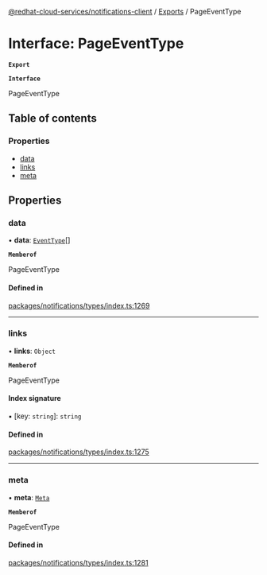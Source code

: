 [@redhat-cloud-services/notifications-client](../README.md) / [Exports](../modules.md) / PageEventType

# Interface: PageEventType

**`Export`**

**`Interface`**

PageEventType

## Table of contents

### Properties

- [data](PageEventType.md#data)
- [links](PageEventType.md#links)
- [meta](PageEventType.md#meta)

## Properties

### data

• **data**: [`EventType`](EventType.md)[]

**`Memberof`**

PageEventType

#### Defined in

[packages/notifications/types/index.ts:1269](https://github.com/RedHatInsights/javascript-clients/blob/master/packages/notifications/types/index.ts#L1269)

___

### links

• **links**: `Object`

**`Memberof`**

PageEventType

#### Index signature

▪ [key: `string`]: `string`

#### Defined in

[packages/notifications/types/index.ts:1275](https://github.com/RedHatInsights/javascript-clients/blob/master/packages/notifications/types/index.ts#L1275)

___

### meta

• **meta**: [`Meta`](Meta.md)

**`Memberof`**

PageEventType

#### Defined in

[packages/notifications/types/index.ts:1281](https://github.com/RedHatInsights/javascript-clients/blob/master/packages/notifications/types/index.ts#L1281)
